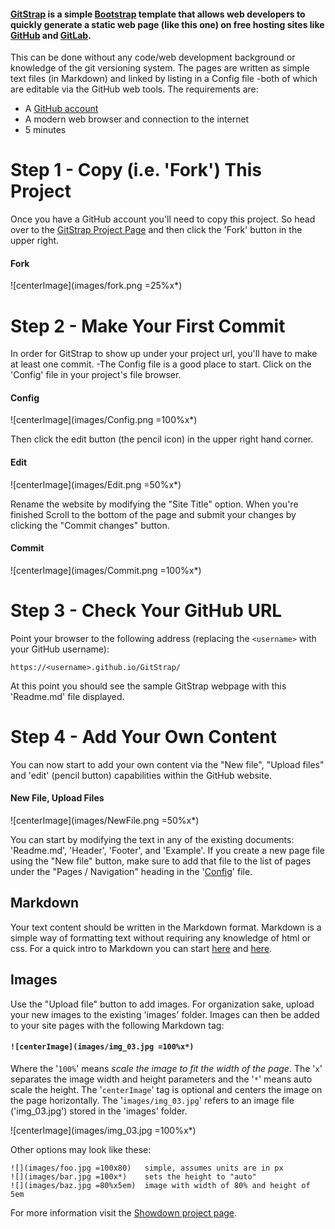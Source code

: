 #### [GitStrap](#) is a simple [Bootstrap](http://getbootstrap.com/) template that allows web developers to quickly generate a static web page (like this one) on free hosting sites like [GitHub](http://github.com) and [GitLab](http://gitlab.com). 
This can be done without any code/web development background or knowledge of
the git versioning system.  The pages are written as simple text files (in
Markdown) and linked by listing in a Config file -both of which are editable
via the GitHub web tools. The requirements are:

* A [GitHub account](https://github.com/join?source=header-home)
* A modern web browser and connection to the internet
* 5 minutes

# Step 1 - Copy (i.e. 'Fork') This Project
Once you have a GitHub account you'll need to copy this project.  So head over
to the [GitStrap Project Page](https://github.com/nckz/GitStrap) and then
click the 'Fork' button in the upper right.

#### Fork
![centerImage](images/fork.png =25%x*)

# Step 2 - Make Your First Commit
In order for GitStrap to show up under your project url, you'll have to make at
least one commit. -The Config file is a good place to start. Click on the
'Config' file in your project's file browser.

#### Config
![centerImage](images/Config.png =100%x*)

Then click the edit button (the pencil icon) in the upper right hand corner.

#### Edit
![centerImage](images/Edit.png =50%x*)

Rename the website by modifying the "Site Title" option.  When you're finished
Scroll to the bottom of the page and submit your changes by clicking the
"Commit changes" button.

#### Commit
![centerImage](images/Commit.png =100%x*)

# Step 3 - Check Your GitHub URL
Point your browser to the following address (replacing the `<username>` with your
GitHub username):

    https://<username>.github.io/GitStrap/

At this point you should see the sample GitStrap webpage with this 'Readme.md'
file displayed.

# Step 4 - Add Your Own Content
You can now start to add your own content via the "New file", "Upload files" and
'edit' (pencil button) capabilities within the GitHub website.

#### New File, Upload Files
![centerImage](images/NewFile.png =50%x*)

You can start by modifying the text in any of the existing documents:
'Readme.md', 'Header', 'Footer', and 'Example'. If you create a new page file
using the "New file" button, make sure to add that file to the list of pages 
under the "Pages / Navigation" heading in the
'[Config](?page=Config#pagesandnav)' file.

## Markdown
Your text content should be written in the Markdown format.  Markdown is a
simple way of formatting text without requiring any knowledge of html or css.
For a quick intro to Markdown you can start
[here](https://github.com/adam-p/markdown-here/wiki/Markdown-Cheatsheet)
and
[here](https://daringfireball.net/projects/markdown/).

## Images
Use the "Upload file" button to add images. For organization sake, upload your
new images to the existing 'images' folder.  Images can then be added to your
site pages with the following Markdown tag:

#### `![centerImage](images/img_03.jpg =100%x*)`
Where the '`100%`' means *scale the image to fit the width of the page*. The
'`x`' separates the image width and height parameters and the '`*`' means auto
scale the height. The '`centerImage`' tag is optional and centers the image on
the page horizontally. The '`images/img_03.jpg`' refers to an image file
('img_03.jpg') stored in the 'images' folder. 

![centerImage](images/img_03.jpg =100%x*)

Other options may look like these:

```
![](images/foo.jpg =100x80)   simple, assumes units are in px
![](images/bar.jpg =100x*)    sets the height to "auto"
![](images/baz.jpg =80%x5em)  image with width of 80% and height of 5em
```

For more information visit the
[Showdown project page](https://github.com/showdownjs/showdown).
